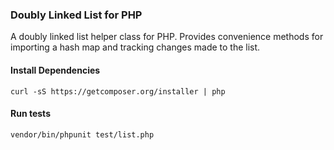 ### Doubly Linked List for PHP

A doubly linked list helper class for PHP.  Provides convenience methods for importing a hash map and tracking changes made to the list.

#### Install Dependencies
```
curl -sS https://getcomposer.org/installer | php
```

#### Run tests
```
vendor/bin/phpunit test/list.php
```